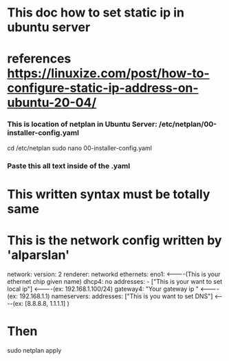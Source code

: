 # This doc how to set static ip in ubuntu server
# references <https://linuxize.com/post/how-to-configure-static-ip-address-on-ubuntu-20-04/>
### This is location of netplan in Ubuntu Server: /etc/netplan/00-installer-config.yaml

cd /etc/netplan
sudo nano 00-installer-config.yaml

### Paste this all text inside of the .yaml
# This written syntax must be totally same

# This is the network config written by 'alparslan'
network:
  version: 2
  renderer: networkd
  ethernets:
    eno1: <----(This is your ethernet chip given name)
      dhcp4: no
      addresses:
        - ["This is  your want to set local ip"] <----(ex: 192.168.1.100/24)
      gateway4: "Your gateway ip " <---- (ex: 192.168.1.1)
      nameservers:
        addresses: ["This is you want to set DNS"] <----(ex: [8.8.8.8, 1.1.1.1] )

# Then

sudo netplan apply

